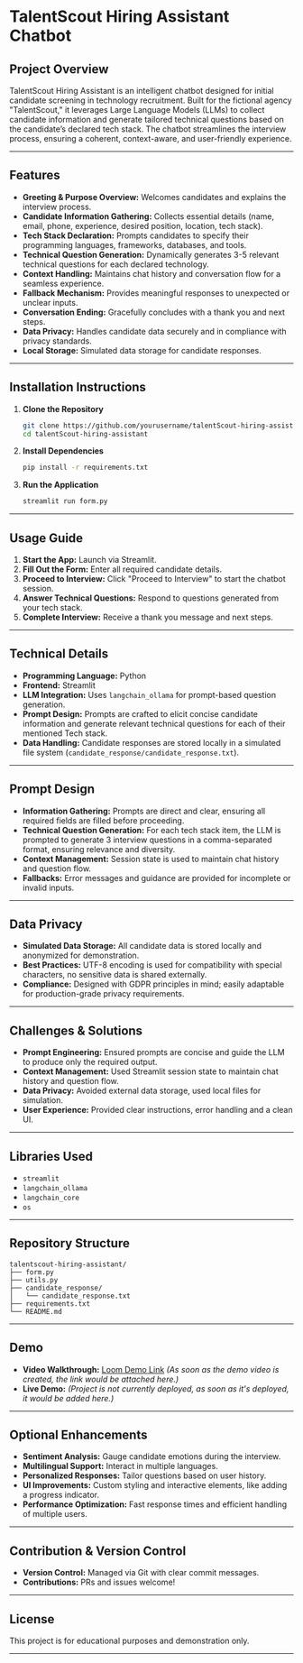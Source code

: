 # TalentScout Hiring Assistant Chatbot

## Project Overview

TalentScout Hiring Assistant is an intelligent chatbot designed for initial candidate screening in technology recruitment. Built for the fictional agency "TalentScout," it leverages Large Language Models (LLMs) to collect candidate information and generate tailored technical questions based on the candidate’s declared tech stack. The chatbot streamlines the interview process, ensuring a coherent, context-aware, and user-friendly experience.

---

## Features

- **Greeting & Purpose Overview:** Welcomes candidates and explains the interview process.
- **Candidate Information Gathering:** Collects essential details (name, email, phone, experience, desired position, location, tech stack).
- **Tech Stack Declaration:** Prompts candidates to specify their programming languages, frameworks, databases, and tools.
- **Technical Question Generation:** Dynamically generates 3-5 relevant technical questions for each declared technology.
- **Context Handling:** Maintains chat history and conversation flow for a seamless experience.
- **Fallback Mechanism:** Provides meaningful responses to unexpected or unclear inputs.
- **Conversation Ending:** Gracefully concludes with a thank you and next steps.
- **Data Privacy:** Handles candidate data securely and in compliance with privacy standards.
- **Local Storage:** Simulated data storage for candidate responses.

---

## Installation Instructions

1. **Clone the Repository**
   ```bash
   git clone https://github.com/yourusername/talentScout-hiring-assistant.git
   cd talentScout-hiring-assistant
   ```

2. **Install Dependencies**
   ```bash
   pip install -r requirements.txt
   ```

3. **Run the Application**
   ```bash
   streamlit run form.py
   ```

---

## Usage Guide

1. **Start the App:** Launch via Streamlit.
2. **Fill Out the Form:** Enter all required candidate details.
3. **Proceed to Interview:** Click "Proceed to Interview" to start the chatbot session.
4. **Answer Technical Questions:** Respond to questions generated from your tech stack.
5. **Complete Interview:** Receive a thank you message and next steps.

---

## Technical Details

- **Programming Language:** Python
- **Frontend:** Streamlit
- **LLM Integration:** Uses `langchain_ollama` for prompt-based question generation.
- **Prompt Design:** Prompts are crafted to elicit concise candidate information and generate relevant technical questions for each of their mentioned Tech stack.
- **Data Handling:** Candidate responses are stored locally in a simulated file system (`candidate_response/candidate_response.txt`).

---

## Prompt Design

- **Information Gathering:** Prompts are direct and clear, ensuring all required fields are filled before proceeding.
- **Technical Question Generation:** For each tech stack item, the LLM is prompted to generate 3 interview questions in a comma-separated format, ensuring relevance and diversity.
- **Context Management:** Session state is used to maintain chat history and question flow.
- **Fallbacks:** Error messages and guidance are provided for incomplete or invalid inputs.

---

## Data Privacy

- **Simulated Data Storage:** All candidate data is stored locally and anonymized for demonstration.
- **Best Practices:** UTF-8 encoding is used for compatibility with special characters, no sensitive data is shared externally.
- **Compliance:** Designed with GDPR principles in mind; easily adaptable for production-grade privacy requirements.

---

## Challenges & Solutions

- **Prompt Engineering:** Ensured prompts are concise and guide the LLM to produce only the required output.
- **Context Management:** Used Streamlit session state to maintain chat history and question flow.
- **Data Privacy:** Avoided external data storage, used local files for simulation.
- **User Experience:** Provided clear instructions, error handling and a clean UI.

---

## Libraries Used

- `streamlit`
- `langchain_ollama`
- `langchain_core`
- `os`

---

## Repository Structure

```
talentscout-hiring-assistant/
├── form.py
├── utils.py
├── candidate_response/
│   └── candidate_response.txt
├── requirements.txt
└── README.md
```

---

## Demo

- **Video Walkthrough:** [Loom Demo Link](#) *(As soon as the demo video is created, the link would be attached here.)*
- **Live Demo:** *(Project is not currently deployed, as soon as it's deployed, it would be added here.)*

---

## Optional Enhancements

- **Sentiment Analysis:** Gauge candidate emotions during the interview.
- **Multilingual Support:** Interact in multiple languages.
- **Personalized Responses:** Tailor questions based on user history.
- **UI Improvements:** Custom styling and interactive elements, like adding a progress indicator.
- **Performance Optimization:** Fast response times and efficient handling of multiple users.

---

## Contribution & Version Control

- **Version Control:** Managed via Git with clear commit messages.
- **Contributions:** PRs and issues welcome!

---

## License

This project is for educational purposes and demonstration only.

---
<!--
## Contact

For questions or support, please contact [your.email@example.com](mailto:your.email@example.com).

-->

